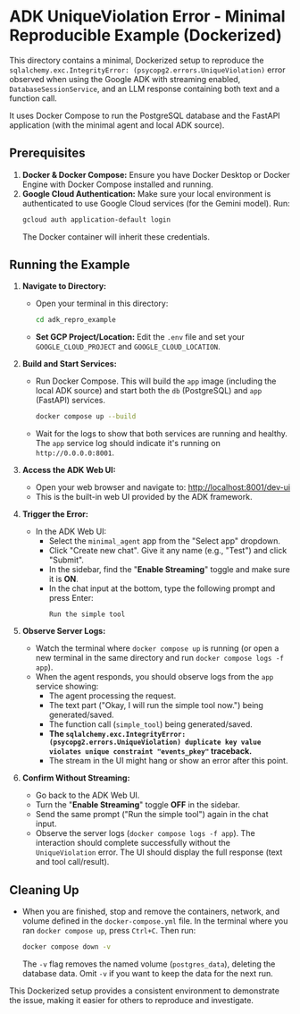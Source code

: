 # ADK UniqueViolation Error - Minimal Reproducible Example (Dockerized)

This directory contains a minimal, Dockerized setup to reproduce the `sqlalchemy.exc.IntegrityError: (psycopg2.errors.UniqueViolation)` error observed when using the Google ADK with streaming enabled, `DatabaseSessionService`, and an LLM response containing both text and a function call.

It uses Docker Compose to run the PostgreSQL database and the FastAPI application (with the minimal agent and local ADK source).

## Prerequisites

1.  **Docker & Docker Compose:** Ensure you have Docker Desktop or Docker Engine with Docker Compose installed and running.
2.  **Google Cloud Authentication:** Make sure your local environment is authenticated to use Google Cloud services (for the Gemini model). Run:
    ```bash
    gcloud auth application-default login
    ```
    The Docker container will inherit these credentials.

## Running the Example

1.  **Navigate to Directory:**
    *   Open your terminal in this directory:
        ```bash
        cd adk_repro_example
        ```
    *   **Set GCP Project/Location:** Edit the `.env` file and set your `GOOGLE_CLOUD_PROJECT` and `GOOGLE_CLOUD_LOCATION`.


2.  **Build and Start Services:**
    *   Run Docker Compose. This will build the `app` image (including the local ADK source) and start both the `db` (PostgreSQL) and `app` (FastAPI) services.
        ```bash
        docker compose up --build
        ```
    *   Wait for the logs to show that both services are running and healthy. The `app` service log should indicate it's running on `http://0.0.0.0:8001`.

3.  **Access the ADK Web UI:**
    *   Open your web browser and navigate to:
        [http://localhost:8001/dev-ui](http://localhost:8001/dev-ui)
    *   This is the built-in web UI provided by the ADK framework.

4.  **Trigger the Error:**
    *   In the ADK Web UI:
        *   Select the `minimal_agent` app from the "Select app" dropdown.
        *   Click "Create new chat". Give it any name (e.g., "Test") and click "Submit".
        *   In the sidebar, find the "**Enable Streaming**" toggle and make sure it is **ON**.
        *   In the chat input at the bottom, type the following prompt and press Enter:
            ```
            Run the simple tool
            ```

5.  **Observe Server Logs:**
    *   Watch the terminal where `docker compose up` is running (or open a new terminal in the same directory and run `docker compose logs -f app`).
    *   When the agent responds, you should observe logs from the `app` service showing:
        *   The agent processing the request.
        *   The text part ("Okay, I will run the simple tool now.") being generated/saved.
        *   The function call (`simple_tool`) being generated/saved.
        *   **The `sqlalchemy.exc.IntegrityError: (psycopg2.errors.UniqueViolation) duplicate key value violates unique constraint "events_pkey"` traceback.**
        *   The stream in the UI might hang or show an error after this point.

6.  **Confirm Without Streaming:**
    *   Go back to the ADK Web UI.
    *   Turn the "**Enable Streaming**" toggle **OFF** in the sidebar.
    *   Send the same prompt ("Run the simple tool") again in the chat input.
    *   Observe the server logs (`docker compose logs -f app`). The interaction should complete successfully without the `UniqueViolation` error. The UI should display the full response (text and tool call/result).

## Cleaning Up

*   When you are finished, stop and remove the containers, network, and volume defined in the `docker-compose.yml` file. In the terminal where you ran `docker compose up`, press `Ctrl+C`. Then run:
    ```bash
    docker compose down -v
    ```
    The `-v` flag removes the named volume (`postgres_data`), deleting the database data. Omit `-v` if you want to keep the data for the next run.

This Dockerized setup provides a consistent environment to demonstrate the issue, making it easier for others to reproduce and investigate.
